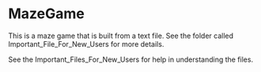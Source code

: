 # MazeGame
This is a maze game that is built from a text file.  See the folder called Important_File_For_New_Users for more details.

See the Important_Files_For_New_Users for help in understanding the files.
